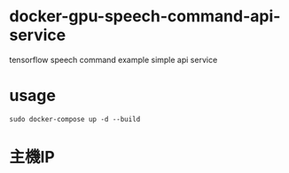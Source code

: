 # docker-gpu-speech-command-api-service
tensorflow speech command example simple api service 

# usage 
`sudo docker-compose up -d --build`

# 主機IP

